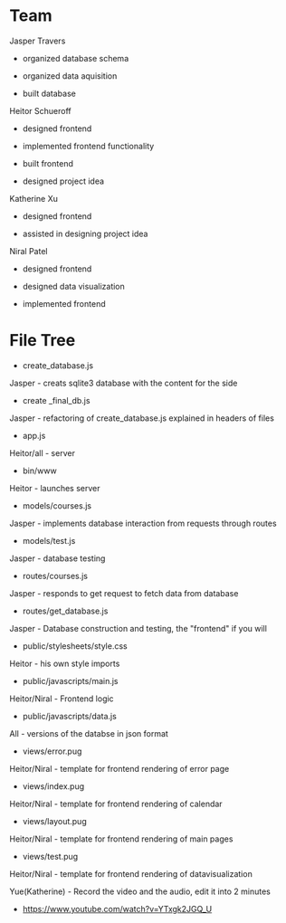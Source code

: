 # Team

Jasper Travers

- organized database schema 

- organized data aquisition

- built database

Heitor Schueroff

- designed frontend

- implemented frontend functionality

- built frontend

- designed project idea

Katherine Xu

- designed frontend

- assisted in designing project idea

Niral Patel

- designed frontend

- designed data visualization

- implemented frontend


# File Tree

- create_database.js

Jasper - creats sqlite3 database with the content for the side

- create _final_db.js

Jasper - refactoring of create_database.js explained in headers of files

- app.js

Heitor/all - server

- bin/www

Heitor - launches server

- models/courses.js

Jasper - implements database interaction from requests through routes

- models/test.js

Jasper - database testing

- routes/courses.js

Jasper - responds to get request to fetch data from database

- routes/get_database.js

Jasper - Database construction and testing, the "frontend" if you will

- public/stylesheets/style.css

Heitor - his own style imports

- public/javascripts/main.js

Heitor/Niral - Frontend logic

- public/javascripts/data.js

All - versions of the databse in json format

- views/error.pug

Heitor/Niral - template for frontend rendering of error page
 
 - views/index.pug

Heitor/Niral - template for frontend rendering of calendar

- views/layout.pug

Heitor/Niral - template for frontend rendering of main pages

- views/test.pug

Heitor/Niral - template for frontend rendering of datavisualization

Yue(Katherine) - Record the video and the audio, edit it into 2 minutes

- https://www.youtube.com/watch?v=YTxgk2JGQ_U
